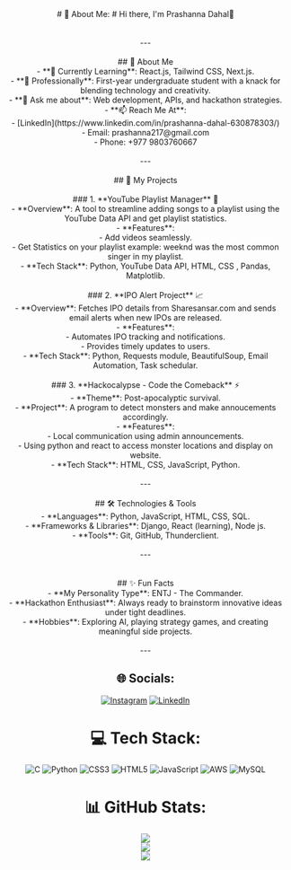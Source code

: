 <div align="center">
# 💫 About Me:
# Hi there, I'm Prashanna Dahal👋<br><br><br>---<br><br>## 🚀 About Me<br>- **🌱 Currently Learning**: React.js, Tailwind CSS, Next.js.<br>- **💼 Professionally**: First-year undergraduate student with a knack for blending technology and creativity.<br>- **💬 Ask me about**: Web development, APIs, and hackathon strategies.<br>- **📫 Reach Me At**:<br>  - [LinkedIn](https://www.linkedin.com/in/prashanna-dahal-630878303/)<br>  - Email: prashanna217@gmail.com<br>  - Phone: +977 9803760667<br><br>---<br><br>## 🌟 My Projects<br><br>### 1. **YouTube Playlist Manager** 🎥<br>   - **Overview**: A tool to streamline adding songs to a playlist using the YouTube Data API and get playlist statistics.<br>   - **Features**:<br>     - Add videos seamlessly.<br>     - Get Statistics on your playlist example: weeknd was the most common singer in my playlist.<br>   - **Tech Stack**: Python, YouTube Data API, HTML, CSS , Pandas, Matplotlib.<br><br>### 2. **IPO Alert Project** 📈<br>   - **Overview**: Fetches IPO details from Sharesansar.com and sends email alerts when new IPOs are released.<br>   - **Features**:<br>     - Automates IPO tracking and notifications.<br>     - Provides timely updates to users.<br>   - **Tech Stack**: Python, Requests module, BeautifulSoup, Email Automation, Task schedular.<br><br>### 3. **Hackocalypse - Code the Comeback** ⚡<br>   - **Theme**: Post-apocalyptic survival.<br>   - **Project**: A program to detect monsters and make annoucements accordingly.<br>   - **Features**:<br>     - Local communication using admin announcements.<br>     - Using python and react to access monster locations and display on website.<br>   - **Tech Stack**: HTML, CSS, JavaScript, Python.<br><br>---<br><br>## 🛠️ Technologies & Tools<br>- **Languages**: Python, JavaScript, HTML, CSS, SQL.<br>- **Frameworks & Libraries**: Django, React (learning), Node js.<br>- **Tools**: Git, GitHub, Thunderclient.<br><br>---<br><br><br>## ✨ Fun Facts<br>- **My Personality Type**: ENTJ - The Commander.<br>- **Hackathon Enthusiast**: Always ready to brainstorm innovative ideas under tight deadlines.<br>- **Hobbies**: Exploring AI, playing strategy games, and creating meaningful side projects.<br><br>---<br>


## 🌐 Socials:
[![Instagram](https://img.shields.io/badge/Instagram-%23E4405F.svg?logo=Instagram&logoColor=white)](https://instagram.com/not_prashanna) [![LinkedIn](https://img.shields.io/badge/LinkedIn-%230077B5.svg?logo=linkedin&logoColor=white)](https://linkedin.com/in/https://www.linkedin.com/in/prashanna-dahal-630878303/) 

# 💻 Tech Stack:
![C](https://img.shields.io/badge/c-%2300599C.svg?style=for-the-badge&logo=c&logoColor=white) ![Python](https://img.shields.io/badge/python-3670A0?style=for-the-badge&logo=python&logoColor=ffdd54) ![CSS3](https://img.shields.io/badge/css3-%231572B6.svg?style=for-the-badge&logo=css3&logoColor=white) ![HTML5](https://img.shields.io/badge/html5-%23E34F26.svg?style=for-the-badge&logo=html5&logoColor=white) ![JavaScript](https://img.shields.io/badge/javascript-%23323330.svg?style=for-the-badge&logo=javascript&logoColor=%23F7DF1E) ![AWS](https://img.shields.io/badge/AWS-%23FF9900.svg?style=for-the-badge&logo=amazon-aws&logoColor=white) ![MySQL](https://img.shields.io/badge/mysql-4479A1.svg?style=for-the-badge&logo=mysql&logoColor=white)
# 📊 GitHub Stats:
![](https://github-readme-stats.vercel.app/api?username=SLASH217&theme=react&hide_border=false&include_all_commits=false&count_private=false)<br/>
![](https://github-readme-streak-stats.herokuapp.com/?user=SLASH217&theme=react&hide_border=false)<br/>
![](https://github-readme-stats.vercel.app/api/top-langs/?username=SLASH217&theme=react&hide_border=false&include_all_commits=false&count_private=false&layout=compact)

<!-- Proudly created with GPRM ( https://gprm.itsvg.in ) -->
